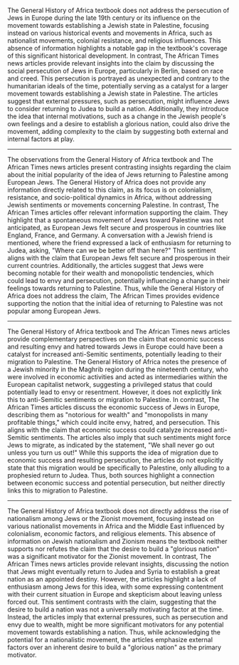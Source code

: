 The General History of Africa textbook does not address the persecution of Jews in Europe during the late 19th century or its influence on the movement towards establishing a Jewish state in Palestine, focusing instead on various historical events and movements in Africa, such as nationalist movements, colonial resistance, and religious influences. This absence of information highlights a notable gap in the textbook's coverage of this significant historical development. In contrast, The African Times news articles provide relevant insights into the claim by discussing the social persecution of Jews in Europe, particularly in Berlin, based on race and creed. This persecution is portrayed as unexpected and contrary to the humanitarian ideals of the time, potentially serving as a catalyst for a larger movement towards establishing a Jewish state in Palestine. The articles suggest that external pressures, such as persecution, might influence Jews to consider returning to Judea to build a nation. Additionally, they introduce the idea that internal motivations, such as a change in the Jewish people's own feelings and a desire to establish a glorious nation, could also drive the movement, adding complexity to the claim by suggesting both external and internal factors at play.

---

The observations from the General History of Africa textbook and The African Times news articles present contrasting insights regarding the claim about the initial popularity of the idea of Jews returning to Palestine among European Jews. The General History of Africa does not provide any information directly related to this claim, as its focus is on colonialism, resistance, and socio-political dynamics in Africa, without addressing Jewish sentiments or movements concerning Palestine. In contrast, The African Times articles offer relevant information supporting the claim. They highlight that a spontaneous movement of Jews toward Palestine was not anticipated, as European Jews felt secure and prosperous in countries like England, France, and Germany. A conversation with a Jewish friend is mentioned, where the friend expressed a lack of enthusiasm for returning to Judea, asking, "Where can we be better off than here?" This sentiment aligns with the claim that European Jews felt secure and prosperous in their current countries. Additionally, the articles suggest that Jews were becoming notable for their wealth and monopolistic tendencies, which could lead to envy and persecution, potentially influencing a change in their feelings towards returning to Palestine. Thus, while the General History of Africa does not address the claim, The African Times provides evidence supporting the notion that the initial idea of returning to Palestine was not popular among European Jews.

---

The General History of Africa textbook and The African Times news articles provide complementary perspectives on the claim that economic success and resulting envy and hatred towards Jews in Europe could have been a catalyst for increased anti-Semitic sentiments, potentially leading to their migration to Palestine. The General History of Africa notes the presence of a Jewish minority in the Maghrib region during the nineteenth century, who were involved in economic activities and acted as intermediaries within the European capitalist network, suggesting a privileged status that could potentially lead to envy or resentment. However, it does not explicitly link this to anti-Semitic sentiments or migration to Palestine. In contrast, The African Times articles discuss the economic success of Jews in Europe, describing them as "notorious for wealth" and "monopolists in many profitable things," which could incite envy, hatred, and persecution. This aligns with the claim that economic success could catalyze increased anti-Semitic sentiments. The articles also imply that such sentiments might force Jews to migrate, as indicated by the statement, "We shall never go out unless you turn us out!" While this supports the idea of migration due to economic success and resulting persecution, the articles do not explicitly state that this migration would be specifically to Palestine, only alluding to a prophesied return to Judea. Thus, both sources highlight a connection between economic success and potential persecution, but neither directly links this to migration to Palestine.

---

The General History of Africa textbook does not directly address the rise of nationalism among Jews or the Zionist movement, focusing instead on various nationalist movements in Africa and the Middle East influenced by colonialism, economic factors, and religious elements. This absence of information on Jewish nationalism and Zionism means the textbook neither supports nor refutes the claim that the desire to build a "glorious nation" was a significant motivator for the Zionist movement. In contrast, The African Times news articles provide relevant insights, discussing the notion that Jews might eventually return to Judea and Syria to establish a great nation as an appointed destiny. However, the articles highlight a lack of enthusiasm among Jews for this idea, with some expressing contentment with their current situation in Europe and skepticism about leaving unless forced out. This sentiment contrasts with the claim, suggesting that the desire to build a nation was not a universally motivating factor at the time. Instead, the articles imply that external pressures, such as persecution and envy due to wealth, might be more significant motivators for any potential movement towards establishing a nation. Thus, while acknowledging the potential for a nationalistic movement, the articles emphasize external factors over an inherent desire to build a "glorious nation" as the primary motivator.

